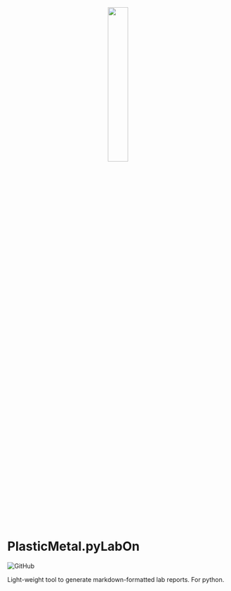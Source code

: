 <div  align=center>
    <img src="Plastic-Metal.png" width = 30% height = 30%  />
</div>

# PlasticMetal.pyLabOn

![GitHub](https://img.shields.io/github/license/Plastic-Metal/pyLabOn?style=flat-square)

Light-weight tool to generate markdown-formatted lab reports. For python.
